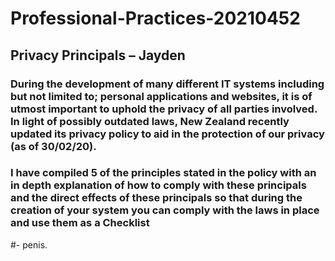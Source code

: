 # Professional-Practices-20210452
## Privacy Principals – Jayden

### During the development of many different IT systems including but not limited to; personal applications and websites, it is of utmost important to uphold the privacy of all parties involved. In light of possibly outdated laws, New Zealand recently updated its privacy policy to aid in the protection of our privacy (as of 30/02/20).

### I have compiled 5 of the principles stated in the policy with an in depth explanation of how to comply with these principals and the direct effects of these principals so that during the creation of your system you can comply with the laws in place and use them as a Checklist

#- penis.
